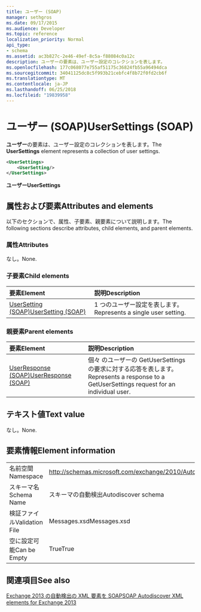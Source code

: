 ```yaml
---
title: ユーザー (SOAP)
manager: sethgros
ms.date: 09/17/2015
ms.audience: Developer
ms.topic: reference
localization_priority: Normal
api_type:
- schema
ms.assetid: ac3b827c-2e46-49ef-8c5a-f88084c0a12c
description: ユーザーの要素は、ユーザー設定のコレクションを表します。
ms.openlocfilehash: 177c068077e755af51175c36824fb55a96494dca
ms.sourcegitcommit: 34041125dc8c5f993b21cebfc4f8b72f0fd2cb6f
ms.translationtype: MT
ms.contentlocale: ja-JP
ms.lasthandoff: 06/25/2018
ms.locfileid: "19839958"
---
```

# <a name="usersettings-soap"></a><span data-ttu-id="38e6c-103">ユーザー (SOAP)</span><span class="sxs-lookup"><span data-stu-id="38e6c-103">UserSettings (SOAP)</span></span>

<span data-ttu-id="38e6c-104">**ユーザー**の要素は、ユーザー設定のコレクションを表します。</span><span class="sxs-lookup"><span data-stu-id="38e6c-104">The **UserSettings** element represents a collection of user settings.</span></span> 
  
```XML
<UserSettings>
    <UserSetting/>
</UserSettings>
```

 <span data-ttu-id="38e6c-105">**ユーザー**</span><span class="sxs-lookup"><span data-stu-id="38e6c-105">**UserSettings**</span></span>
## <a name="attributes-and-elements"></a><span data-ttu-id="38e6c-106">属性および要素</span><span class="sxs-lookup"><span data-stu-id="38e6c-106">Attributes and elements</span></span>

<span data-ttu-id="38e6c-107">以下のセクションで、属性、子要素、親要素について説明します。</span><span class="sxs-lookup"><span data-stu-id="38e6c-107">The following sections describe attributes, child elements, and parent elements.</span></span>
  
### <a name="attributes"></a><span data-ttu-id="38e6c-108">属性</span><span class="sxs-lookup"><span data-stu-id="38e6c-108">Attributes</span></span>

<span data-ttu-id="38e6c-109">なし。</span><span class="sxs-lookup"><span data-stu-id="38e6c-109">None.</span></span>
  
### <a name="child-elements"></a><span data-ttu-id="38e6c-110">子要素</span><span class="sxs-lookup"><span data-stu-id="38e6c-110">Child elements</span></span>

|<span data-ttu-id="38e6c-111">**要素**</span><span class="sxs-lookup"><span data-stu-id="38e6c-111">**Element**</span></span>|<span data-ttu-id="38e6c-112">**説明**</span><span class="sxs-lookup"><span data-stu-id="38e6c-112">**Description**</span></span>|
|:-----|:-----|
|[<span data-ttu-id="38e6c-113">UserSetting (SOAP)</span><span class="sxs-lookup"><span data-stu-id="38e6c-113">UserSetting (SOAP)</span></span>](usersetting-soap.md) <br/> |<span data-ttu-id="38e6c-114">1 つのユーザー設定を表します。</span><span class="sxs-lookup"><span data-stu-id="38e6c-114">Represents a single user setting.</span></span>  <br/> |
   
### <a name="parent-elements"></a><span data-ttu-id="38e6c-115">親要素</span><span class="sxs-lookup"><span data-stu-id="38e6c-115">Parent elements</span></span>

|<span data-ttu-id="38e6c-116">**要素**</span><span class="sxs-lookup"><span data-stu-id="38e6c-116">**Element**</span></span>|<span data-ttu-id="38e6c-117">**説明**</span><span class="sxs-lookup"><span data-stu-id="38e6c-117">**Description**</span></span>|
|:-----|:-----|
|[<span data-ttu-id="38e6c-118">UserResponse (SOAP)</span><span class="sxs-lookup"><span data-stu-id="38e6c-118">UserResponse (SOAP)</span></span>](userresponse-soap.md) <br/> |<span data-ttu-id="38e6c-119">個々 のユーザーの GetUserSettings の要求に対する応答を表します。</span><span class="sxs-lookup"><span data-stu-id="38e6c-119">Represents a response to a GetUserSettings request for an individual user.</span></span>  <br/> |
   
## <a name="text-value"></a><span data-ttu-id="38e6c-120">テキスト値</span><span class="sxs-lookup"><span data-stu-id="38e6c-120">Text value</span></span>

<span data-ttu-id="38e6c-121">なし。</span><span class="sxs-lookup"><span data-stu-id="38e6c-121">None.</span></span>
  
## <a name="element-information"></a><span data-ttu-id="38e6c-122">要素情報</span><span class="sxs-lookup"><span data-stu-id="38e6c-122">Element information</span></span>

|||
|:-----|:-----|
|<span data-ttu-id="38e6c-123">名前空間</span><span class="sxs-lookup"><span data-stu-id="38e6c-123">Namespace</span></span>  <br/> |http://schemas.microsoft.com/exchange/2010/Autodiscover  <br/> |
|<span data-ttu-id="38e6c-124">スキーマ名</span><span class="sxs-lookup"><span data-stu-id="38e6c-124">Schema Name</span></span>  <br/> |<span data-ttu-id="38e6c-125">スキーマの自動検出</span><span class="sxs-lookup"><span data-stu-id="38e6c-125">Autodiscover schema</span></span>  <br/> |
|<span data-ttu-id="38e6c-126">検証ファイル</span><span class="sxs-lookup"><span data-stu-id="38e6c-126">Validation File</span></span>  <br/> |<span data-ttu-id="38e6c-127">Messages.xsd</span><span class="sxs-lookup"><span data-stu-id="38e6c-127">Messages.xsd</span></span>  <br/> |
|<span data-ttu-id="38e6c-128">空に設定可能</span><span class="sxs-lookup"><span data-stu-id="38e6c-128">Can be Empty</span></span>  <br/> |<span data-ttu-id="38e6c-129">True</span><span class="sxs-lookup"><span data-stu-id="38e6c-129">True</span></span>  <br/> |
   
## <a name="see-also"></a><span data-ttu-id="38e6c-130">関連項目</span><span class="sxs-lookup"><span data-stu-id="38e6c-130">See also</span></span>



[<span data-ttu-id="38e6c-131">Exchange 2013 の自動検出の XML 要素を SOAP</span><span class="sxs-lookup"><span data-stu-id="38e6c-131">SOAP Autodiscover XML elements for Exchange 2013</span></span>](soap-autodiscover-xml-elements-for-exchange-2013.md)

